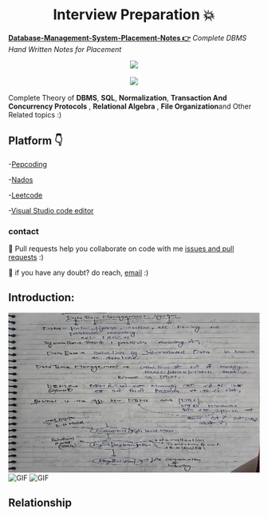 


<h1 align="center">Interview Preparation 💥</h1>

**[Database-Management-System-Placement-Notes 👉](https://github.com/mukeshdani/Database-Management-System-Placement-Notes)** *Complete DBMS Hand Written Notes for Placement*

<div align="center">



<a href="https://github.com/mukeshdani/Database-Management-System-Placement-Notes"><img src="https://img.shields.io/badge/Subject-DBMS-green.svg"></a>

<a href="https://github.com/mukeshdani/Database-Management-System-Placement-Notes"><img src="https://img.shields.io/badge/Subject-SQL-green.svg"></a>

</div>

 Complete Theory of **DBMS**, **SQL**, **Normalization**, **Transaction And Concurrency Protocols** , **Relational Algebra** , **File Organization**and Other Related topics  :)

 ## Platform 👇


-[Pepcoding](https://www.pepcoding.com/)

-[Nados](https://nados.pepcoding.com/)

-[Leetcode](https://leetcode.com/)

-[Visual Studio code editor](https://code.visualstudio.com/)

### contact 
💼 Pull requests help you collaborate on code with me [issues and pull requests](https://github.com/mukeshdani/Data-Stractures-and-algorithms-/pulls) :)

 💼 if you have any doubt? do reach, [email](mailto:mukeshdani00@gmail.com) :)

## Introduction: 
<img align="center" alt="GIF" src="images/1.jpg" width="100%" height="320" />


<img align="center" alt="GIF" src="images/2.jpg" width="100%" height="320" />



<img align="center" alt="GIF" src="images/3.jpg" width="100%" height="320" />

## Relationship

